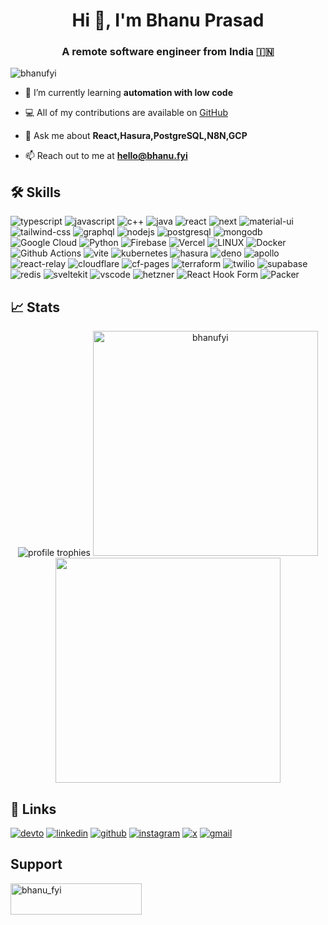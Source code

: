 <h1 align="center">Hi 👋, I'm Bhanu Prasad</h1>
<h3 align="center">A remote software engineer from India 🇮🇳 </h3>

<p align="left"> <img src="https://komarev.com/ghpvc/?username=bhanufyi&label=Profile%20views&color=0e75b6&style=flat" alt="bhanufyi" /> </p>

- 🌱 I’m currently learning **automation with low code**

- 💻 All of my contributions are available on [GitHub](https://github.com/bhanufyi)

- 💬 Ask me about **React,Hasura,PostgreSQL,N8N,GCP**

- 📫 Reach out to me at **hello@bhanu.fyi**

## 🛠️ Skills

![typescript](https://img.shields.io/badge/TypeScript-3178C6?style=for-the-badge&logo=typescript&logoColor=white)
![javascript](https://img.shields.io/badge/JavaScript-323330?style=for-the-badge&logo=javascript&logoColor=F7DF1E)
![c++](https://img.shields.io/badge/C%2B%2B-00599C?style=for-the-badge&logo=c%2B%2B&logoColor=white)
![java](https://img.shields.io/badge/Java-ED8B00?style=for-the-badge&logo=openjdk&logoColor=white)
![react](https://img.shields.io/badge/React-20232A?style=for-the-badge&logo=react&logoColor=61DAFB)
![next](https://img.shields.io/badge/Next-000000?style=for-the-badge&logo=nextdotjs&logoColor=FFFFFF)
![material-ui](https://img.shields.io/badge/Material_UI-0081CB?style=for-the-badge&logo=mui&logoColor=white)
![tailwind-css](https://img.shields.io/badge/tailwind_css-06B6D4?style=for-the-badge&logo=tailwind-css&logoColor=white)
![graphql](https://img.shields.io/badge/GraphQL-E434AA?style=for-the-badge&logo=graphql&logoColor=white)
![nodejs](https://img.shields.io/badge/Node.js-43853D?style=for-the-badge&logo=node.js&logoColor=white)
![postgresql](https://img.shields.io/badge/PostgreSQL-316192?style=for-the-badge&logo=postgresql&logoColor=white)
![mongodb](https://img.shields.io/badge/MongoDB-4EA94B?style=for-the-badge&logo=mongodb&logoColor=white)
![Google Cloud](https://img.shields.io/badge/GoogleCloud-%234285F4.svg?style=for-the-badge&logo=google-cloud&logoColor=white)
![Python](https://img.shields.io/badge/python-3670A0?style=for-the-badge&logo=python&logoColor=ffdd54)
![Firebase](https://img.shields.io/badge/firebase-%23039BE5.svg?style=for-the-badge&logo=firebase)
![Vercel](https://img.shields.io/badge/vercel-%23000000.svg?style=for-the-badge&logo=vercel&logoColor=white)
![LINUX](https://img.shields.io/badge/Linux-FCC624?style=for-the-badge&logo=linux&logoColor=black)
![Docker](https://img.shields.io/badge/docker-%230db7ed.svg?style=for-the-badge&logo=docker&logoColor=white)
![Github Actions](https://img.shields.io/badge/Github%20Actions-282a2e?style=for-the-badge&logo=githubactions&logoColor=367cfe)
![vite](https://img.shields.io/badge/Vite-B73BFE?style=for-the-badge&logo=vite&logoColor=FFD62E)
![kubernetes](https://img.shields.io/badge/kubernetes-326ce5.svg?&style=for-the-badge&logo=kubernetes&logoColor=white)
![hasura](https://img.shields.io/badge/Hasura-1EB4D4?style=for-the-badge&logo=hasura&logoColor=white)
![deno](https://img.shields.io/badge/Deno-white?style=for-the-badge&logo=deno&logoColor=464647)
![apollo](https://img.shields.io/badge/Apollo%20GraphQL-311C87?&style=for-the-badge&logo=Apollo%20GraphQL&logoColor=white)
![react-relay](https://img.shields.io/badge/relay-F26B00?style=for-the-badge&logo=relay&logoColor=white)
![cloudflare](	https://img.shields.io/badge/Cloudflare-F38020?style=for-the-badge&logo=Cloudflare&logoColor=white)
![cf-pages](https://img.shields.io/badge/Cloudflare%20Pages-F38020?style=for-the-badge&logo=Cloudflare%20Pages&logoColor=white)
![terraform](https://img.shields.io/badge/Terraform-7B42BC?style=for-the-badge&logo=terraform&logoColor=white)
![twilio](https://img.shields.io/badge/Twilio-F22F46?style=for-the-badge&logo=Twilio&logoColor=white)
![supabase](https://img.shields.io/badge/Supabase-181818?style=for-the-badge&logo=supabase&logoColor=white)
![redis](https://img.shields.io/badge/redis-%23DD0031.svg?&style=for-the-badge&logo=redis&logoColor=white)
![sveltekit](https://img.shields.io/badge/SvelteKit-FF3E00?style=for-the-badge&logo=Svelte&logoColor=white)
![vscode](https://img.shields.io/badge/VSCode-0078D4?style=for-the-badge&logo=visual%20studio%20code&logoColor=white)
![hetzner](https://img.shields.io/badge/hetzner-58CC02?style=for-the-badge&logo=hetzner&logoColor=white)
![React Hook Form](https://img.shields.io/badge/React%20Hook%20Form-%23EC5990.svg?style=for-the-badge&logo=reacthookform&logoColor=white)
![Packer](https://img.shields.io/badge/packer-%23E7EEF0.svg?style=for-the-badge&logo=packer&logoColor=%2302A8EF)


## 📈 Stats
<p align="center">
<img src="https://github-profile-trophy.vercel.app/?username=bhanufyi&row=1&column=6&margin-h=8&theme=algolia&count_private=true&margin-w=10&no-frame=true" alt="profile trophies" />
<img width=360 src="https://github-readme-streak-stats.herokuapp.com/?user=bhanufyi&theme=algolia" alt="bhanufyi" />
<img width=360 src="https://github-readme-stats.vercel.app/api/top-langs/?username=bhanufyi&hide_title=true&layout=compact&count_private=true&langs_count=8&theme=highcontrast" />
</p>

## 🔗 Links
[![devto](https://img.shields.io/badge/dev.to-0A0A0A?style=for-the-badge&logo=devdotto&logoColor=white)](https://dev.to/bhanufyi)
[![linkedin](https://img.shields.io/badge/LinkedIn-0077B5?style=for-the-badge&logo=linkedin&logoColor=white)](https://www.linkedin.com/in/bhanufyi/)
[![github](https://img.shields.io/badge/GitHub-100000?style=for-the-badge&logo=github&logoColor=white)](https://github.com/bhanufyi)
[![instagram](https://img.shields.io/badge/Instagram-E4405F?style=for-the-badge&logo=instagram&logoColor=white)](https://www.instagram.com/bhanu.fyi)
[![x](https://img.shields.io/badge/X-000000?style=for-the-badge&logo=x&logoColor=white)](https://twitter.com/bhanufyi)
[![gmail](https://img.shields.io/badge/Gmail-D14836?style=for-the-badge&logo=gmail&logoColor=white)](mailto:hello@bhanu.fyi)

## Support

<p><a href="https://www.buymeacoffee.com/bhanu_fyi"> <img align="left" src="https://cdn.buymeacoffee.com/buttons/v2/default-yellow.png" height="50" width="210" alt="bhanu_fyi" /></a></p><br><br>
